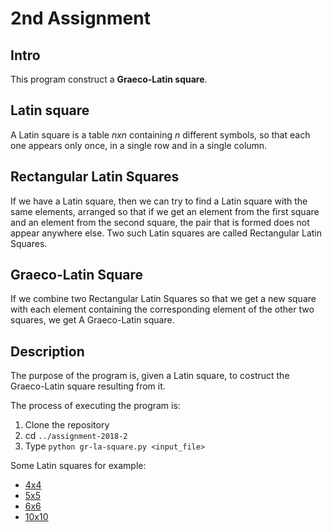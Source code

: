 # 2nd Assignment

## Intro
 
This program construct a **Graeco-Latin square**.

 ## Latin square
 
 A Latin square is a table *nxn* containing *n* different symbols, so that each one appears only once, in a single row and in a single column.

 ## Rectangular Latin Squares

 If we have a Latin square, then we can try to find a Latin square with the same elements, arranged so that if we get an element from the first square and an element from the second square, the pair that is formed does not appear anywhere else. Two such Latin squares are called Rectangular Latin Squares.

 ## Graeco-Latin Square

 If we combine two Rectangular Latin Squares so that we get a new square with each element containing the corresponding element of the other two squares, we get A Graeco-Latin square.

## Description

 The purpose of the program is, given a Latin square, to costruct the Graeco-Latin square resulting from it.

 The process of executing the program is:

 1. Clone the repository
 2. cd `../assignment-2018-2`
 3. Type `python gr-la-square.py <input_file>`

 Some Latin squares for example:
+ [4x4](./4x4.txt)
+ [5x5](./5x5.txt)
+ [6x6](./6x6.txt)
+ [10x10](./10x10.txt) 

